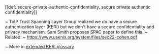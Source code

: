 [[def: secure-private-authentic-confidentiality, secure private authentic confidentiality]]

~ ToIP Trust Spanning Layer Group realized we do have a secure authentication layer (KERI) but we don't have a secure confidentiality and privacy mechanism. Sam Smith proposes SPAC paper to define this.
~ Related:
~ https://www.usenix.org/system/files/sec22-cohen.pdf

~ More in <a href="https://weboftrust.github.io/WOT-terms/docs/glossary/secure-private-authentic-confidentiality">extended KERI glossary</a>
